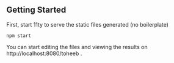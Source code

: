 ## Getting Started
First, start 11ty to serve the static files generated (no boilerplate)

```
npm start
```

You can start editing the files and viewing the results on http://localhost:8080/toheeb .